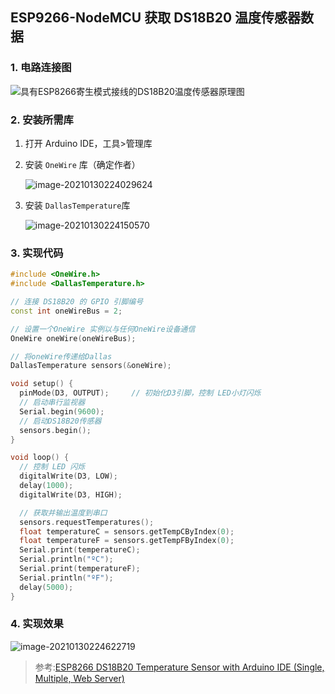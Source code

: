 ## ESP9266-NodeMCU 获取 DS18B20 温度传感器数据

### 1. 电路连接图

![具有ESP8266寄生模式接线的DS18B20温度传感器原理图](ds18b20_esp8266_single_parasite.png)

### 2. 安装所需库

1. 打开 Arduino IDE，工具>管理库

2. 安装 `OneWire` 库（确定作者）

   ![image-20210130224029624](image-20210130224029624.png)

3. 安装 `DallasTemperature`库

   ![image-20210130224150570](image-20210130224150570.png)

### 3. 实现代码

```c++
#include <OneWire.h>
#include <DallasTemperature.h>

// 连接 DS18B20 的 GPIO 引脚编号
const int oneWireBus = 2;     

// 设置一个OneWire 实例以与任何OneWire设备通信
OneWire oneWire(oneWireBus);

// 将oneWire传递给Dallas
DallasTemperature sensors(&oneWire);

void setup() {
  pinMode(D3, OUTPUT);     // 初始化D3引脚，控制 LED小灯闪烁
  // 启动串行监视器
  Serial.begin(9600);
  // 启动DS18B20传感器
  sensors.begin();
}

void loop() {
  // 控制 LED 闪烁
  digitalWrite(D3, LOW);
  delay(1000);                      
  digitalWrite(D3, HIGH);  

  // 获取并输出温度到串口
  sensors.requestTemperatures(); 
  float temperatureC = sensors.getTempCByIndex(0);
  float temperatureF = sensors.getTempFByIndex(0);
  Serial.print(temperatureC);
  Serial.println("ºC");
  Serial.print(temperatureF);
  Serial.println("ºF");
  delay(5000);
}
```

### 4. 实现效果

![image-20210130224622719](image-20210130224622719.png)



> 参考:[ESP8266 DS18B20 Temperature Sensor with Arduino IDE (Single, Multiple, Web Server)](https://randomnerdtutorials.com/esp8266-ds18b20-temperature-sensor-web-server-with-arduino-ide/)